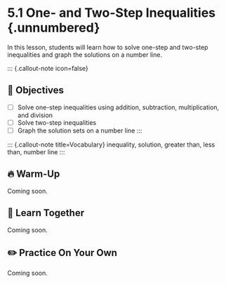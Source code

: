 #  5.1 One- and Two-Step Inequalities {.unnumbered}

In this lesson, students will learn how to solve one-step and two-step inequalities and graph the solutions on a number line.

::: {.callout-note icon=false}
## 🎯 Objectives
- [ ] Solve one-step inequalities using addition, subtraction, multiplication, and division
- [ ] Solve two-step inequalities
- [ ] Graph the solution sets on a number line
:::

::: {.callout-note title=Vocabulary}
inequality, solution, greater than, less than, number line
:::

## 🔥 Warm-Up
Coming soon.

## 🧠 Learn Together
Coming soon.

## ✏️ Practice On Your Own
Coming soon.
